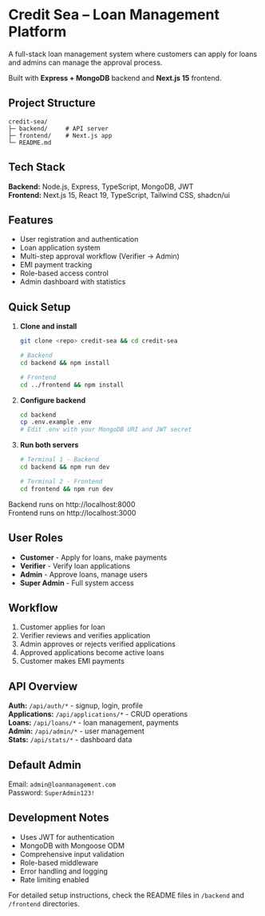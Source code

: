 # Credit Sea – Loan Management Platform

A full-stack loan management system where customers can apply for loans and admins can manage the approval process.

Built with **Express + MongoDB** backend and **Next.js 15** frontend.

## Project Structure

```
credit-sea/
├─ backend/     # API server
├─ frontend/    # Next.js app
└─ README.md
```

## Tech Stack

**Backend:** Node.js, Express, TypeScript, MongoDB, JWT  
**Frontend:** Next.js 15, React 19, TypeScript, Tailwind CSS, shadcn/ui

## Features

- User registration and authentication
- Loan application system
- Multi-step approval workflow (Verifier → Admin)
- EMI payment tracking
- Role-based access control
- Admin dashboard with statistics

## Quick Setup

1. **Clone and install**

   ```bash
   git clone <repo> credit-sea && cd credit-sea

   # Backend
   cd backend && npm install

   # Frontend
   cd ../frontend && npm install
   ```

2. **Configure backend**

   ```bash
   cd backend
   cp .env.example .env
   # Edit .env with your MongoDB URI and JWT secret
   ```

3. **Run both servers**

   ```bash
   # Terminal 1 - Backend
   cd backend && npm run dev

   # Terminal 2 - Frontend
   cd frontend && npm run dev
   ```

Backend runs on http://localhost:8000  
Frontend runs on http://localhost:3000

## User Roles

- **Customer** - Apply for loans, make payments
- **Verifier** - Verify loan applications
- **Admin** - Approve loans, manage users
- **Super Admin** - Full system access

## Workflow

1. Customer applies for loan
2. Verifier reviews and verifies application
3. Admin approves or rejects verified applications
4. Approved applications become active loans
5. Customer makes EMI payments

## API Overview

**Auth:** `/api/auth/*` - signup, login, profile  
**Applications:** `/api/applications/*` - CRUD operations  
**Loans:** `/api/loans/*` - loan management, payments  
**Admin:** `/api/admin/*` - user management  
**Stats:** `/api/stats/*` - dashboard data

## Default Admin

Email: `admin@loanmanagement.com`  
Password: `SuperAdmin123!`

## Development Notes

- Uses JWT for authentication
- MongoDB with Mongoose ODM
- Comprehensive input validation
- Role-based middleware
- Error handling and logging
- Rate limiting enabled

For detailed setup instructions, check the README files in `/backend` and `/frontend` directories.
